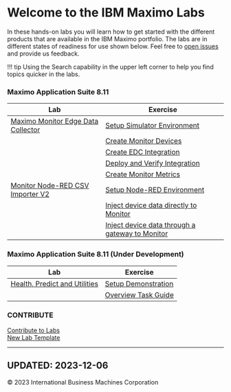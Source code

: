 # Welcome to the IBM Maximo Labs

In these hands-on labs you will learn how to get started with the different products that are available in the IBM Maximo 
portfolio.  The labs are in different states of readiness for use shown below. Feel free to [open issues](https://github.com/IBM/monitor-hands-on-lab/issues/new) and provide us feedback.

!!! tip
    Using the Search capability in the upper left corner to help you find topics quicker in the labs.

### Maximo Application Suite 8.11
| Lab                                              | Exercise                                                      |
|--------------------------------------------------|---------------------------------------------------------------|
| [Maximo Monitor Edge Data Collector](/edc_8.11/) | [Setup Simulator Environment](/edc_8.11/setup)                |
|                                                  | [Create Monitor Devices](/edc_8.11/monitor_devices)           |
|                                                  | [Create EDC Integration](/edc_8.11/edc_integration)           |
|                                                  | [Deploy and Verify Integration](/edc_8.11/deploy)             |
|                                                  | [Create Monitor Metrics](/edc_8.11/monitor_metrics)           |
| [Monitor Node-RED CSV Importer V2](/monitor_nodered_csv_importer_2.0/) | [Setup Node-RED Environment](/monitor_nodered_csv_importer_2.0/setup)                              |
|                                                                        | [Inject device data directly to Monitor](/monitor_nodered_csv_importer_2.0/setup_device)           |
|                                                                        | [Inject device data through a gateway to Monitor](/monitor_nodered_csv_importer_2.0/setup_gateway) |


### Maximo Application Suite 8.11  (Under Development)
| Lab                                         | Exercise                                     |
|---------------------------------------------|----------------------------------------------|
| [Health, Predict and Utilities](/apm_8.11/) | [Setup Demonstration](/apm_8.11/build_demo)  |
|                                             | [Overview Task Guide](/apm_8.11/demo_script) |

 
### CONTRIBUTE

  [Contribute to Labs](/contribute/)  
  [New Lab Template](/template_1.0/)  

---
**UPDATED: 2023-12-06**
---

© 2023 International Business Machines Corporation
